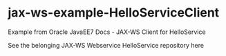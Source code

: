 # jax-ws-example-HelloServiceClient
Example from Oracle JavaEE7 Docs - JAX-WS Client for HelloService

See the belonging JAX-WS Webservice HelloService repository here

